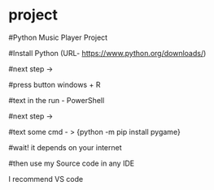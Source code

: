 # project

#Python Music Player Project

#Install Python (URL- https://www.python.org/downloads/)

#next step ->

#press button windows + R

#text in the run - PowerShell

#next step ->

#text some cmd - > {python -m pip install pygame}

#wait! it depends on your internet

#then use my Source code in any IDE

I recommend VS code
